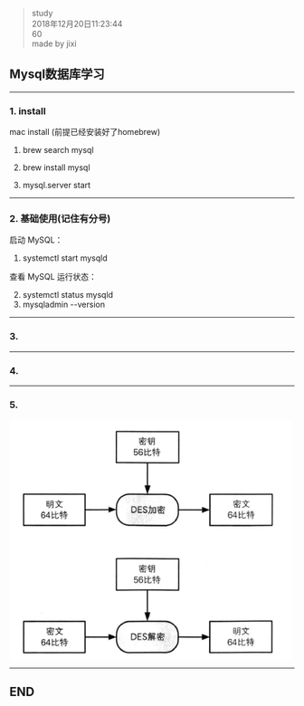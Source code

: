 > study  
> 2018年12月20日11:23:44       
> 60  
>made by jixi  

## Mysql数据库学习


----------


### 1. install

mac install (前提已经安装好了homebrew)  



1. brew search mysql  

2. brew install mysql  

3. mysql.server start

----------

### 2. 基础使用(记住有分号)  
启动 MySQL：  
1. systemctl start mysqld  

查看 MySQL 运行状态：  

2. systemctl status mysqld  
3. mysqladmin --version  


----------

### 3. 


----------

### 4. 


----------

### 5. 


<img src="https://www.github.com/jixiyu/images3/raw/master/小书匠/1541557686265.png" width="500" hegiht="500" align="center" /> 

----------
## END

